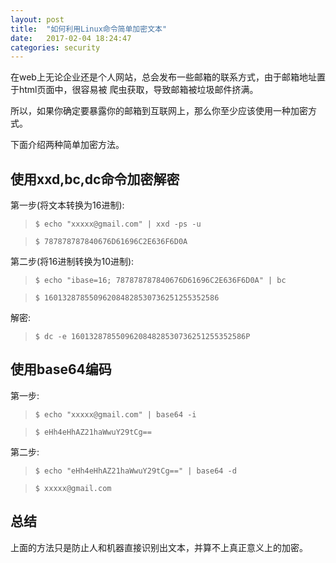 ```yaml
---
layout: post
title:  "如何利用Linux命令简单加密文本"
date:   2017-02-04 18:24:47
categories: security
---
```


在web上无论企业还是个人网站，总会发布一些邮箱的联系方式，由于邮箱地址置于html页面中，很容易被
爬虫获取，导致邮箱被垃圾邮件挤满。

所以，如果你确定要暴露你的邮箱到互联网上，那么你至少应该使用一种加密方式。

下面介绍两种简单加密方法。

## 使用xxd,bc,dc命令加密解密

第一步(将文本转换为16进制):

> `$ echo "xxxxx@gmail.com" | xxd -ps -u` 

> `$ 787878787840676D61696C2E636F6D0A`

第二步(将16进制转换为10进制):

> `$ echo "ibase=16; 787878787840676D61696C2E636F6D0A" | bc`

> `$ 160132878550962084828530736251255352586`


解密:

> `$ dc -e 160132878550962084828530736251255352586P`

## 使用base64编码

第一步: 

> `$ echo "xxxxx@gmail.com" | base64 -i`

> `$ eHh4eHhAZ21haWwuY29tCg==`

第二步:

> `$ echo "eHh4eHhAZ21haWwuY29tCg==" | base64 -d`

> `$ xxxxx@gmail.com`

## 总结

上面的方法只是防止人和机器直接识别出文本，并算不上真正意义上的加密。

